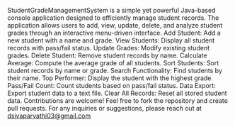 StudentGradeManagementSystem is a simple yet powerful Java-based console application designed to efficiently manage student records. The application allows users to add, view, update, delete, and analyze student grades through an interactive menu-driven interface.
Add Student: Add a new student with a name and grade.
View Students: Display all student records with pass/fail status.
Update Grades: Modify existing student grades.
Delete Student: Remove student records by name.
Calculate Average: Compute the average grade of all students.
Sort Students: Sort student records by name or grade.
Search Functionality: Find students by their name.
Top Performer: Display the student with the highest grade.
Pass/Fail Count: Count students based on pass/fail status.
Data Export: Export student data to a text file.
Clear All Records: Reset all stored student data.
Contributions are welcome! Feel free to fork the repository and create pull requests.
For any inquiries or suggestions, please reach out at dsivaparvathi03@gmail.com



